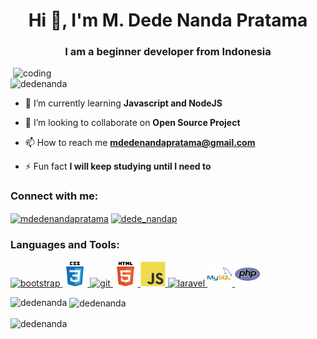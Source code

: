 <h1 align="center">Hi 👋, I'm M. Dede Nanda Pratama</h1>
<h3 align="center">I am a beginner developer from Indonesia</h3>

<img align="right" alt="coding" width="500" src="https://i.giphy.com/media/v1.Y2lkPTc5MGI3NjExcmR1ZmNvbzNyeGwzbmNqc2d5ZGVhODZ5dHllbGxjc2UwbHJ3cmxnaiZlcD12MV9pbnRlcm5hbF9naWZfYnlfaWQmY3Q9Zw/pVGsAWjzvXcZW4ZBTE/giphy.gif"/>


<p align="left"> <img src="https://komarev.com/ghpvc/?username=dedenanda&label=Profile%20views&color=0e75b6&style=flat" alt="dedenanda" /> </p>

- 🌱 I’m currently learning **Javascript and NodeJS**

- 👯 I’m looking to collaborate on **Open Source Project**
  
- 📫 How to reach me **mdedenandapratama@gmail.com**
  
- ⚡ Fun fact **I will keep studying until I need to**

<h3 align="left">Connect with me:</h3>
<p align="left">
<a href="https://linkedin.com/in/mdedenandapratama" target="blank"><img align="center" src="https://raw.githubusercontent.com/rahuldkjain/github-profile-readme-generator/master/src/images/icons/Social/linked-in-alt.svg" alt="mdedenandapratama" height="30" width="40" /></a>
<a href="https://instagram.com/dede_nandap" target="blank"><img align="center" src="https://raw.githubusercontent.com/rahuldkjain/github-profile-readme-generator/master/src/images/icons/Social/instagram.svg" alt="dede_nandap" height="30" width="40" /></a>
</p>

<h3 align="left">Languages and Tools:</h3>
<p align="left"> <a href="https://getbootstrap.com" target="_blank" rel="noreferrer"> <img src="https://upload.wikimedia.org/wikipedia/commons/b/b2/Bootstrap_logo.svg" alt="bootstrap" width="35" height="35"/> </a> <a href="https://www.w3schools.com/css/" target="_blank" rel="noreferrer"> <img src="https://raw.githubusercontent.com/devicons/devicon/master/icons/css3/css3-original-wordmark.svg" alt="css3" width="40" height="40"/> </a> <a href="https://git-scm.com/" target="_blank" rel="noreferrer"> <img src="https://www.vectorlogo.zone/logos/git-scm/git-scm-icon.svg" alt="git" width="40" height="40"/> </a> <a href="https://www.w3.org/html/" target="_blank" rel="noreferrer"> <img src="https://raw.githubusercontent.com/devicons/devicon/master/icons/html5/html5-original-wordmark.svg" alt="html5" width="40" height="40"/> </a> <a href="https://developer.mozilla.org/en-US/docs/Web/JavaScript" target="_blank" rel="noreferrer"> <img src="https://raw.githubusercontent.com/devicons/devicon/master/icons/javascript/javascript-original.svg" alt="javascript" width="40" height="40"/> </a> <a href="https://laravel.com/" target="_blank" rel="noreferrer"> <img src="https://upload.wikimedia.org/wikipedia/commons/9/9a/Laravel.svg" alt="laravel" width="40" height="40"/> </a> <a href="https://www.mysql.com/" target="_blank" rel="noreferrer"> <img src="https://raw.githubusercontent.com/devicons/devicon/master/icons/mysql/mysql-original-wordmark.svg" alt="mysql" width="40" height="40"/> </a> <a href="https://www.php.net" target="_blank" rel="noreferrer"> <img src="https://raw.githubusercontent.com/devicons/devicon/master/icons/php/php-original.svg" alt="php" width="40" height="40"/> </a> </p>

<p><img align="left" src="https://github-readme-stats.vercel.app/api/top-langs?username=dedenanda&show_icons=true&locale=en&layout=compact" alt="dedenanda" /></p>

<p>&nbsp;<img align="center" src="https://github-readme-stats.vercel.app/api?username=dedenanda&show_icons=true&locale=en" alt="dedenanda" /></p>

<p><img align="center" src="https://github-readme-streak-stats.herokuapp.com/?user=dedenanda&" alt="dedenanda" /></p>

